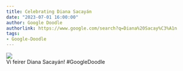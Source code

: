 ```yaml
---
title: Celebrating Diana Sacayán
date: "2023-07-01 16:00:00"
author: Google Doodle
authorlink: https://www.google.com/search?q=Diana%20Sacay%C3%A1n
tags:
- Google-Doodle
---
```

<img src="https://www.google.com/logos/doodles/2023/celebrating-diana-sacayan-6753651837109994-l.png" referrerpolicy="no-referrer"><br>Vi feirer Diana Sacayán! #GoogleDoodle